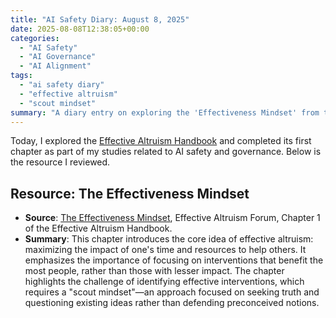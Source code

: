 ```yaml
---
title: "AI Safety Diary: August 8, 2025"
date: 2025-08-08T12:38:05+00:00
categories:
  - "AI Safety"
  - "AI Governance"
  - "AI Alignment"
tags:
  - "ai safety diary"
  - "effective altruism"
  - "scout mindset"
summary: "A diary entry on exploring the 'Effectiveness Mindset' from the Effective Altruism Handbook, in the context of AI safety and governance."
---
```


Today, I explored the [Effective Altruism Handbook](https://forum.effectivealtruism.org/handbook) and completed its first chapter as part of my studies related to AI safety and governance. Below is the resource I reviewed.

## Resource: The Effectiveness Mindset

- **Source**: [The Effectiveness Mindset](https://forum.effectivealtruism.org/s/B79ro5zkhndbBKRRX), Effective Altruism Forum, Chapter 1 of the Effective Altruism Handbook.
- **Summary**: This chapter introduces the core idea of effective altruism: maximizing the impact of one's time and resources to help others. It emphasizes the importance of focusing on interventions that benefit the most people, rather than those with lesser impact. The chapter highlights the challenge of identifying effective interventions, which requires a "scout mindset"—an approach focused on seeking truth and questioning existing ideas rather than defending preconceived notions.